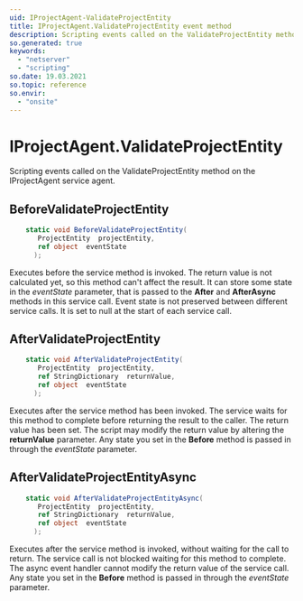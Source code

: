 ```yaml
---
uid: IProjectAgent-ValidateProjectEntity
title: IProjectAgent.ValidateProjectEntity event method
description: Scripting events called on the ValidateProjectEntity method on the IProjectAgent service agent.
so.generated: true
keywords:
  - "netserver"
  - "scripting"
so.date: 19.03.2021
so.topic: reference
so.envir:
  - "onsite"
---
```

# IProjectAgent.ValidateProjectEntity

Scripting events called on the <see cref='M:SuperOffice.CRM.Services.IProjectAgent.ValidateProjectEntity'>ValidateProjectEntity</see> method on the <see cref='IProjectAgent'>IProjectAgent</see>  service agent.

## BeforeValidateProjectEntity
```cs
    static void BeforeValidateProjectEntity(
       ProjectEntity  projectEntity,
       ref object  eventState
      );
```
Executes before the service method is invoked.
The return value is not calculated yet, so this method can't affect the result.
It can store some state in the *eventState* parameter, that is passed to the **After** and **AfterAsync** methods in this service call.
Event state is not preserved between different service calls. It is set to null at the start of each service call.
## AfterValidateProjectEntity
```cs
    static void AfterValidateProjectEntity(
       ProjectEntity  projectEntity,
       ref StringDictionary  returnValue,
       ref object  eventState
      );
```
Executes after the service method has been invoked. The service waits for this method to complete before returning the result to the caller.
The return value has been set. The script may modify the return value by altering the **returnValue** parameter.
Any state you set in the **Before** method is passed in through the *eventState* parameter.
## AfterValidateProjectEntityAsync
```cs
    static void AfterValidateProjectEntityAsync(
       ProjectEntity  projectEntity,
       ref StringDictionary  returnValue,
       ref object  eventState
      );
```
Executes after the service method is invoked, without waiting for the call to return.
The service call is not blocked waiting for this method to complete.
The async event handler cannot modify the return value of the service call.
Any state you set in the **Before** method is passed in through the *eventState* parameter.

